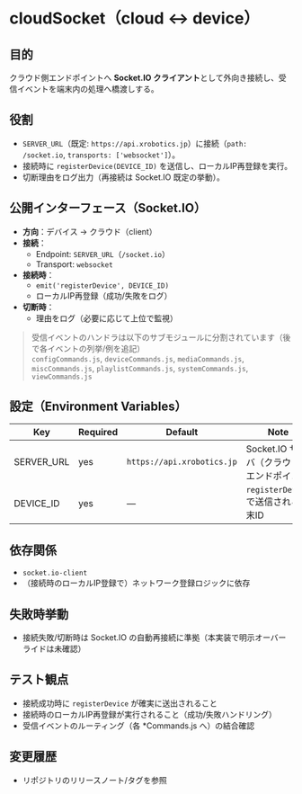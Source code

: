 # cloudSocket（cloud ↔ device）

## 目的

クラウド側エンドポイントへ **Socket.IO クライアント**として外向き接続し、受信イベントを端末内の処理へ橋渡しする。

## 役割

- `SERVER_URL`（既定: `https://api.xrobotics.jp`）に接続（`path: /socket.io`, `transports: ['websocket']`）。
- 接続時に `registerDevice(DEVICE_ID)` を送信し、ローカルIP再登録を実行。
- 切断理由をログ出力（再接続は Socket.IO 既定の挙動）。

## 公開インターフェース（Socket.IO）

- **方向**：デバイス → クラウド（client）
- **接続**：
  - Endpoint: `SERVER_URL`（`/socket.io`）
  - Transport: `websocket`
- **接続時**：
  - `emit('registerDevice', DEVICE_ID)`
  - ローカルIP再登録（成功/失敗をログ）
- **切断時**：
  - 理由をログ（必要に応じて上位で監視）

> 受信イベントのハンドラは以下のサブモジュールに分割されています（後で各イベントの列挙/例を追記）  
> `configCommands.js`, `deviceCommands.js`, `mediaCommands.js`, `miscCommands.js`, `playlistCommands.js`, `systemCommands.js`, `viewCommands.js`

## 設定（Environment Variables）

| Key        | Required | Default                  | Note                                     |
|------------|----------|--------------------------|------------------------------------------|
| SERVER_URL | yes      | `https://api.xrobotics.jp` | Socket.IO サーバ（クラウド）エンドポイント |
| DEVICE_ID  | yes      | —                        | `registerDevice` で送信される端末ID       |

## 依存関係

- `socket.io-client`
- （接続時のローカルIP登録で）ネットワーク登録ロジックに依存

## 失敗時挙動

- 接続失敗/切断時は Socket.IO の自動再接続に準拠（本実装で明示オーバーライドは未確認）

## テスト観点

- 接続成功時に `registerDevice` が確実に送出されること
- 接続時のローカルIP再登録が実行されること（成功/失敗ハンドリング）
- 受信イベントのルーティング（各 *Commands.js へ）の結合確認

## 変更履歴

- リポジトリのリリースノート/タグを参照

